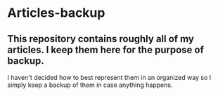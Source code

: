 # Articles-backup
This repository contains roughly all of my articles. I keep them here for the purpose of backup. 
---

I haven't decided how to best represent them in an organized way so I simply keep a backup of them in case anything happens.
